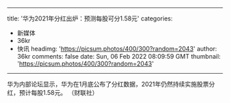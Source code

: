 
---
title: '华为2021年分红出炉：预测每股可分1.58元'
categories: 
 - 新媒体
 - 36kr
 - 快讯
headimg: 'https://picsum.photos/400/300?random=2043'
author: 36kr
comments: false
date: Sun, 06 Feb 2022 08:09:59 GMT
thumbnail: 'https://picsum.photos/400/300?random=2043'
---

<div>   
华为内部论坛显示，华为在1月底公布了分红数据，2021年仍然持续实施股票分红，预计每股1.58元。 （财联社）  
</div>
            